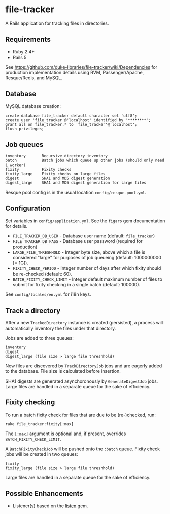 # file-tracker

A Rails application for tracking files in directories.

## Requirements

- Ruby 2.4+
- Rails 5

See https://github.com/duke-libraries/file-tracker/wiki/Dependencies
for production implementation details using RVM, Passenger/Apache, Resque/Redis, and MySQL.

## Database

MySQL database creation:

    create database file_tracker default character set 'utf8';
    create user 'file_tracker'@'localhost' identified by '********';
    grant all on file_tracker.* to 'file_tracker'@'localhost';
    flush privileges;

## Job queues

    inventory       Recursive directory inventory
    batch           Batch jobs which queue up other jobs (should only need 1 worker)
    fixity          Fixity checks
    fixity_large    Fixity checks on large files
    digest          SHA1 and MD5 digest generation
    digest_large    SHA1 and MD5 digest generation for large files

Resque pool config is in the usual location `config/resque-pool.yml`.

## Configuration

Set variables in `config/application.yml`.  See the `figaro` gem documentation for details.

- `FILE_TRACKER_DB_USER` - Database user name (default: `file_tracker`)
- `FILE_TRACKER_DB_PASS` - Database user password (required for production)
- `LARGE_FILE_THRESHHOLD` - Integer byte size, above which a file is considered "large" for purposes of job queueing (default: 1000000000 [= 1G]).
- `FIXITY_CHECK_PERIOD` - Integer number of days after which fixity should be re-checked (default: 60).
- `BATCH_FIXITY_CHECK_LIMIT` - Integer default maximum number of files to submit for fixity checking in a single batch (default: 100000).

See `config/locales/en.yml` for i18n keys.

## Track a directory

After a new `TrackedDirectory` instance is created (persisted), a process will automatically inventory the files under that directory.

Jobs are added to three queues:

    inventory
    digest
    digest_large (file size > large file threshhold)

New files are discovered by `TrackDirectoryJob` jobs and are eagerly added to the database. File size is calculated
before insertion.

SHA1 digests are generated asynchoronously by `GenerateDigestJob` jobs. Large files are handled in a separate queue
for the sake of efficiency.

## Fixity checking

To run a batch fixity check for files that are due to be (re-)checked, run:

    rake file_tracker:fixity[:max]

The `[:max]` argument is optional and, if present, overrides `BATCH_FIXITY_CHECK_LIMIT`.

A `BatchFixityCheckJob` will be pushed onto the `:batch` queue.
Fixity check jobs will be created in two queues:

    fixity
    fixity_large (file size > large file threshhold)

Large files are handled in a separate queue for the sake of efficiency.

## Possible Enhancements

- Listener(s) based on the [listen](https://github.com/guard/listen) gem.
